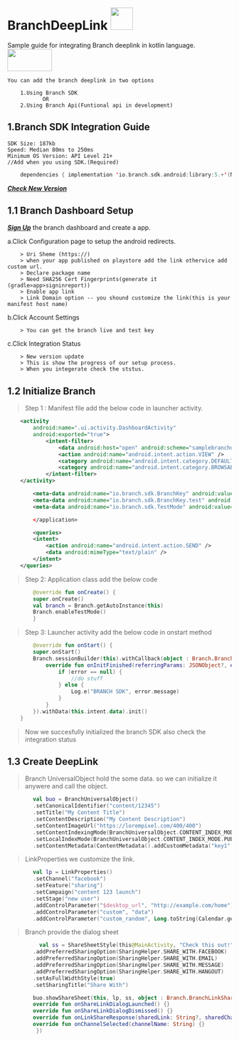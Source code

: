 # BranchDeepLink <img src="https://user-images.githubusercontent.com/56442417/180644117-c35cc232-7aee-4736-88c7-9c1b317d0850.png" width="50" height="50" />
Sample guide for integrating Branch deeplink in kotlin language.
<img src="https://user-images.githubusercontent.com/56442417/180644569-3e79ae4d-0345-4046-a7b4-40ff75bcbe27.png" width="100" height="50" />

    You can add the branch deeplink in two options
    
        1.Using Branch SDK
               OR
        2.Using Branch Api(Funtional api in development)

## 1.Branch SDK Integration Guide
    SDK Size: 187kb
    Speed: Median 80ms to 250ms
    Minimum OS Version: API Level 21+
    //Add when you using SDK.(Required)
```kotlin
    dependencies { implementation 'io.branch.sdk.android:library:5.+'(Now in 5.2.0) }
```
[***Check New Version***](https://help.branch.io/developers-hub/docs/android-version-history)

## 1.1 Branch Dashboard Setup
[***Sign Up***](https://dashboard.branch.io/) the branch dashboard and create a app.

a.Click Configuration page to setup the android redirects.

        > Uri Sheme (https://)
        > when your app published on playstore add the link othervice add custom url.
        > Declare package name
        > Need SHA256 Cert Fingerprints(generate it (gradle>app>signinreport))
        > Enable app link
        > Link Domain option -- you shound customize the link(this is your manifest host name)

b.Click Account Settings

        > You can get the branch live and test key

c.Click Integration Status

        > New version update
        > This is show the progress of our setup process.
        > When you integerate check the ststus.

## 1.2 Initialize Branch
> Step 1 : Manifest file add the below code in launcher activity.
```XML
    <activity 
        android:name=".ui.activity.DashboardActivity"
        android:exported="true">
            <intent-filter>
                <data android:host="open" android:scheme="samplebranchdeeplink" />
                <action android:name="android.intent.action.VIEW" />
                <category android:name="android.intent.category.DEFAULT" />
                <category android:name="android.intent.category.BROWSABLE" />
            </intent-filter>
    </activity>

        <meta-data android:name="io.branch.sdk.BranchKey" android:value="key_live_kaFuWw8WvY7yn1d9yYiP8gokwqjV0Sw" />
        <meta-data android:name="io.branch.sdk.BranchKey.test" android:value="key_test_hlxrWC5Zx16DkYmWu4AHiimdqugRYMr" />
        <meta-data android:name="io.branch.sdk.TestMode" android:value="false" />

        </application>

        <queries>
        <intent>
            <action android:name="android.intent.action.SEND" />
            <data android:mimeType="text/plain" />
        </intent>
    </queries>
```

> Step 2: Application class add the below code

```kotlin
        @override fun onCreate() {
        super.onCreate()
        val branch = Branch.getAutoInstance(this)
        Branch.enableTestMode()
        }
```

> Step 3: Launcher activity add the below code in onstart method
```kotlin
        @override fun onStart() {
        super.onStart()
        Branch.sessionBuilder(this).withCallback(object : Branch.BranchReferralInitListener {
            override fun onInitFinished(referringParams: JSONObject?, error: BranchError?) {
                if (error == null) {
                    //do stuff
                } else {
                    Log.e("BRANCH SDK", error.message)
                }
            }
        }).withData(this.intent.data).init()
    }
```
> Now we succesfully initialized the branch SDK also check the integration status

## 1.3 Create DeepLink
> Branch UniversalObject hold the some data. so we can initialize it anywere and call the object.
```kotlin
        val buo = BranchUniversalObject()
        .setCanonicalIdentifier("content/12345")
        .setTitle("My Content Title")
        .setContentDescription("My Content Description")
        .setContentImageUrl("https://lorempixel.com/400/400")
        .setContentIndexingMode(BranchUniversalObject.CONTENT_INDEX_MODE.PUBLIC)
        .setLocalIndexMode(BranchUniversalObject.CONTENT_INDEX_MODE.PUBLIC)
        .setContentMetadata(ContentMetadata().addCustomMetadata("key1", "value1"))
```
> LinkProperties we customize the link.
```kotlin
        val lp = LinkProperties()
        .setChannel("facebook")
        .setFeature("sharing")
        .setCampaign("content 123 launch")
        .setStage("new user")
        .addControlParameter("$desktop_url", "http://example.com/home")
        .addControlParameter("custom", "data")
        .addControlParameter("custom_random", Long.toString(Calendar.getInstance().getTimeInMillis()))
```

> Branch provide the dialog sheet
```kotlin
          val ss = ShareSheetStyle(this@MainActivity, "Check this out!", "This stuff is awesome: ")
        .addPreferredSharingOption(SharingHelper.SHARE_WITH.FACEBOOK)
        .addPreferredSharingOption(SharingHelper.SHARE_WITH.EMAIL)
        .addPreferredSharingOption(SharingHelper.SHARE_WITH.MESSAGE)
        .addPreferredSharingOption(SharingHelper.SHARE_WITH.HANGOUT)
        .setAsFullWidthStyle(true)
        .setSharingTitle("Share With")

        buo.showShareSheet(this, lp, ss, object : Branch.BranchLinkShareListener {
        override fun onShareLinkDialogLaunched() {}
        override fun onShareLinkDialogDismissed() {}
        override fun onLinkShareResponse(sharedLink: String?, sharedChannel: String?, error: BranchError?) {}
        override fun onChannelSelected(channelName: String) {}
         })
```

        





